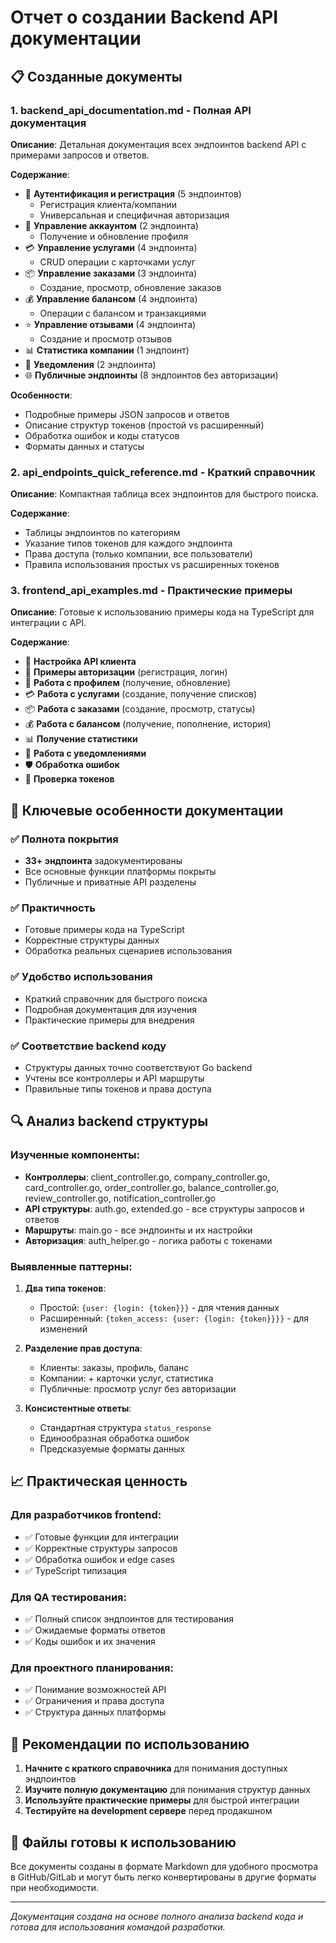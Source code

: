 # Отчет о создании Backend API документации

## 📋 Созданные документы

### 1. **backend_api_documentation.md** - Полная API документация
**Описание**: Детальная документация всех эндпоинтов backend API с примерами запросов и ответов.

**Содержание**:
- 🔐 **Аутентификация и регистрация** (5 эндпоинтов)
  - Регистрация клиента/компании
  - Универсальная и специфичная авторизация
- 👤 **Управление аккаунтом** (2 эндпоинта)
  - Получение и обновление профиля
- 💳 **Управление услугами** (4 эндпоинта)
  - CRUD операции с карточками услуг
- 📦 **Управление заказами** (3 эндпоинта)
  - Создание, просмотр, обновление заказов
- 💰 **Управление балансом** (4 эндпоинта)
  - Операции с балансом и транзакциями
- ⭐ **Управление отзывами** (4 эндпоинта)
  - Создание и просмотр отзывов
- 📊 **Статистика компании** (1 эндпоинт)
- 🔔 **Уведомления** (2 эндпоинта)
- 🌐 **Публичные эндпоинты** (8 эндпоинтов без авторизации)

**Особенности**:
- Подробные примеры JSON запросов и ответов
- Описание структур токенов (простой vs расширенный)
- Обработка ошибок и коды статусов
- Форматы данных и статусы

### 2. **api_endpoints_quick_reference.md** - Краткий справочник
**Описание**: Компактная таблица всех эндпоинтов для быстрого поиска.

**Содержание**:
- Таблицы эндпоинтов по категориям
- Указание типов токенов для каждого эндпоинта
- Права доступа (только компании, все пользователи)
- Правила использования простых vs расширенных токенов

### 3. **frontend_api_examples.md** - Практические примеры
**Описание**: Готовые к использованию примеры кода на TypeScript для интеграции с API.

**Содержание**:
- 🔧 **Настройка API клиента**
- 🔐 **Примеры авторизации** (регистрация, логин)
- 👤 **Работа с профилем** (получение, обновление)
- 💳 **Работа с услугами** (создание, получение списков)
- 📦 **Работа с заказами** (создание, просмотр, статусы)
- 💰 **Работа с балансом** (получение, пополнение, история)
- 📊 **Получение статистики**
- 🔔 **Работа с уведомлениями**
- 🛡️ **Обработка ошибок**
- 🔄 **Проверка токенов**

## 🎯 Ключевые особенности документации

### ✅ Полнота покрытия
- **33+ эндпоинта** задокументированы
- Все основные функции платформы покрыты
- Публичные и приватные API разделены

### ✅ Практичность
- Готовые примеры кода на TypeScript
- Корректные структуры данных
- Обработка реальных сценариев использования

### ✅ Удобство использования
- Краткий справочник для быстрого поиска
- Подробная документация для изучения
- Практические примеры для внедрения

### ✅ Соответствие backend коду
- Структуры данных точно соответствуют Go backend
- Учтены все контроллеры и API маршруты
- Правильные типы токенов и права доступа

## 🔍 Анализ backend структуры

### Изученные компоненты:
- **Контроллеры**: client_controller.go, company_controller.go, card_controller.go, order_controller.go, balance_controller.go, review_controller.go, notification_controller.go
- **API структуры**: auth.go, extended.go - все структуры запросов и ответов
- **Маршруты**: main.go - все эндпоинты и их настройки
- **Авторизация**: auth_helper.go - логика работы с токенами

### Выявленные паттерны:
1. **Два типа токенов**:
   - Простой: `{user: {login: {token}}}` - для чтения данных
   - Расширенный: `{token_access: {user: {login: {token}}}}` - для изменений

2. **Разделение прав доступа**:
   - Клиенты: заказы, профиль, баланс
   - Компании: + карточки услуг, статистика
   - Публичные: просмотр услуг без авторизации

3. **Консистентные ответы**:
   - Стандартная структура `status_response`
   - Единообразная обработка ошибок
   - Предсказуемые форматы данных

## 📈 Практическая ценность

### Для разработчиков frontend:
- ✅ Готовые функции для интеграции
- ✅ Корректные структуры запросов
- ✅ Обработка ошибок и edge cases
- ✅ TypeScript типизация

### Для QA тестирования:
- ✅ Полный список эндпоинтов для тестирования
- ✅ Ожидаемые форматы ответов
- ✅ Коды ошибок и их значения

### Для проектного планирования:
- ✅ Понимание возможностей API
- ✅ Ограничения и права доступа
- ✅ Структура данных платформы

## 🚀 Рекомендации по использованию

1. **Начните с краткого справочника** для понимания доступных эндпоинтов
2. **Изучите полную документацию** для понимания структур данных
3. **Используйте практические примеры** для быстрой интеграции
4. **Тестируйте на development сервере** перед продакшном

## 📝 Файлы готовы к использованию

Все документы созданы в формате Markdown для удобного просмотра в GitHub/GitLab и могут быть легко конвертированы в другие форматы при необходимости.

---

*Документация создана на основе полного анализа backend кода и готова для использования командой разработки.*
